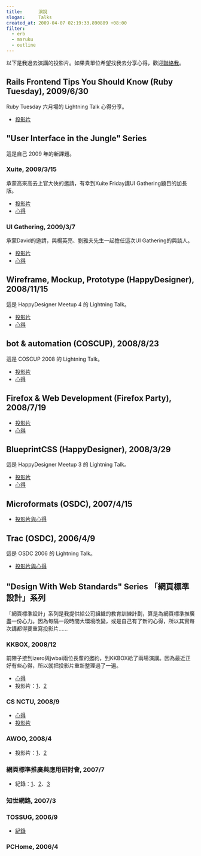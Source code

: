 ```yaml
---
title:      演說
slogan:     Talks
created_at: 2009-04-07 02:19:33.890889 +08:00
filter:
  - erb
  - maruku
  - outline
---
```


以下是我過去演講的投影片。如果貴單位希望找我去分享心得，歡迎[聯絡我][contact_me]。

[contact_me]: http://iamhlb.local/about/#contact

<toc toc_style="ul" numbering="off" toc_range="h2-h2" />

## Rails Frontend Tips You Should Know (Ruby Tuesday), 2009/6/30

Ruby Tuesday 六月場的 Lightning Talk 心得分享。

* [投影片](http://www.slideshare.net/hlb/rails-frontend-tips-you-should-know)

## "User Interface in the Jungle" Series

這是自己 2009 年的新課題。

### Xuite, 2009/3/15

承蒙高來高去上官大俠的邀請，有幸到Xuite Friday講UI Gathering題目的加長版。

* [投影片](http://www.slideshare.net/hlb/user-interface-in-the-jungle-xuite)
* [心得](http://hlb.yichi.org/blog/2009/03/15/340)

### UI Gathering, 2009/3/7

承蒙David的邀請，與楊英亮、劉雅夫先生一起擔任這次UI Gathering的與談人。

* [投影片](http://www.slideshare.net/hlb/user-interface-in-the-jungle)
* [心得](http://hlb.yichi.org/blog/2009/03/07/334)

## Wireframe, Mockup, Prototype (HappyDesigner), 2008/11/15

這是 HappyDesigner Meetup 4 的 Lightning Talk。

* [投影片](http://www.slideshare.net/hlb/wireframe-mockup-prototype-presentation)
* [心得](http://hlb.yichi.org/blog/2008/12/17/303)

## bot & automation (COSCUP), 2008/8/23

這是 COSCUP 2008 的 Lightning Talk。

* [投影片](http://www.slideshare.net/hlb/rbot-automation-presentation)
* [心得](http://hlb.yichi.org/blog/2008/08/23/237)

## Firefox & Web Development (Firefox Party), 2008/7/19

* [投影片](http://www.slideshare.net/hlb/firefox-party-firefox-web-development)
* [心得](http://hlb.yichi.org/blog/2008/07/19/218)

## BlueprintCSS (HappyDesigner), 2008/3/29

這是 HappyDesigner Meetup 3 的 Lightning Talk。

* [投影片](http://www.slideshare.net/hlb/lightning-talk-blueprintcss)
* [心得](http://hlb.yichi.org/blog/2008/03/30/199)

## Microformats (OSDC), 2007/4/15

* [投影片與心得](http://hlb.yichi.org/blog/2007/04/15/158)

## Trac (OSDC), 2006/4/9

這是 OSDC 2006 的 Lightning Talk。

* [投影片與心得](http://hlb.yichi.org/blog/2006/04/09/76)

## "Design With Web Standards" Series 「網頁標準設計」系列

「網頁標準設計」系列是我提供給公司組織的教育訓練計劃，算是為網頁標準推廣盡一份心力。因為每隔一段時間大環境改變，或是自己有了新的心得，所以其實每次講都得要重寫投影片......

### KKBOX, 2008/12

前陣子接到izero與jwbai兩位長輩的邀約，到KKBOX給了兩場演講。因為最近正好有些心得，所以就把投影片重新整理過了一遍。

* [心得](http://hlb.yichi.org/blog/2008/12/17/309)
* 投影片：[1](http://www.slideshare.net/hlb/design-with-web-standards-for-kkbox-presentation)、[2](http://www.slideshare.net/hlb/workflow-and-design-guideline-presentation)

### CS NCTU, 2008/9

* [心得](http://hlb.yichi.org/blog/2008/09/19/246)
* [投影片](http://www.slideshare.net/hlb/web-standards-for-nctu-cs-presentation)

### AWOO, 2008/4

* 投影片：[1](http://www.slideshare.net/hlb/web-standards-design)、[2](http://www.slideshare.net/hlb/web-standards-design-part-2)

### 網頁標準推廣與應用研討會, 2007/7

* 紀錄：[1](http://hlb.yichi.org/blog/2007/07/25/176)、[2](http://hlb.yichi.org/blog/2007/07/27/177)、[3](http://hlb.yichi.org/blog/2007/08/20/182)

### 知世網路, 2007/3

### TOSSUG, 2006/9

* [紀錄](http://hlb.yichi.org/blog/2006/09/27/142)

### PCHome, 2006/4
